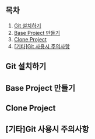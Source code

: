 ## 목차
1. [Git 설치하기](#Git-설치하기)
1. [Base Project 만들기](#Git-설치하기)
1. [Clone Project](#Git-설치하기)
1. [[기타]Git 사용시 주의사항](#Git-사용시-주의사항)

## Git 설치하기

## Base Project 만들기

## Clone Project

## [기타]Git 사용시 주의사항

